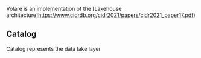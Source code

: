 Volare is an implementation of the [Lakehouse architecture]https://www.cidrdb.org/cidr2021/papers/cidr2021_paper17.pdf)

## Catalog
Catalog represents the data lake layer